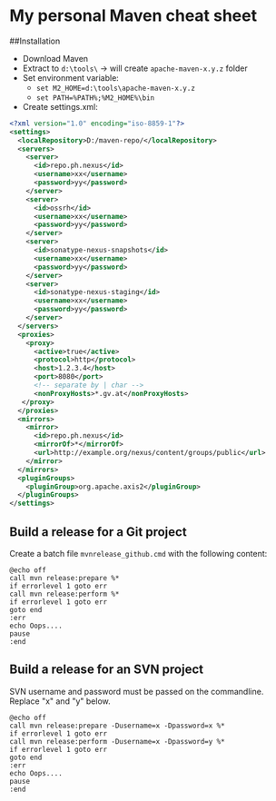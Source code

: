 # My personal Maven cheat sheet

##Installation

  * Download Maven
  * Extract to `d:\tools\` &rarr; will create `apache-maven-x.y.z` folder
  * Set environment variable:
    * `set M2_HOME=d:\tools\apache-maven-x.y.z`
    * `set PATH=%PATH%;%M2_HOME%\bin`
  * Create settings.xml:

```xml
<?xml version="1.0" encoding="iso-8859-1"?>
<settings>
  <localRepository>D:/maven-repo/</localRepository>
  <servers>
    <server>
      <id>repo.ph.nexus</id>
      <username>xx</username>
      <password>yy</password>
    </server>
    <server>
      <id>ossrh</id>
      <username>xx</username>
      <password>yy</password>
    </server>
    <server>
      <id>sonatype-nexus-snapshots</id>
      <username>xx</username>
      <password>yy</password>
    </server>
    <server>
      <id>sonatype-nexus-staging</id>
      <username>xx</username>
      <password>yy</password>
    </server>
  </servers>
  <proxies>
    <proxy>
      <active>true</active>
      <protocol>http</protocol>
      <host>1.2.3.4</host>
      <port>8080</port>
      <!-- separate by | char -->
      <nonProxyHosts>*.gv.at</nonProxyHosts>
   </proxy>
  </proxies>
  <mirrors>
    <mirror>
      <id>repo.ph.nexus</id>
      <mirrorOf>*</mirrorOf>
      <url>http://example.org/nexus/content/groups/public</url>
    </mirror>
  </mirrors>
  <pluginGroups>
    <pluginGroup>org.apache.axis2</pluginGroup>
  </pluginGroups>
</settings>
```

## Build a release for a Git project

Create a batch file `mvnrelease_github.cmd` with the following content:

```
@echo off
call mvn release:prepare %*
if errorlevel 1 goto err
call mvn release:perform %*
if errorlevel 1 goto err
goto end
:err
echo Oops....
pause
:end
```

## Build a release for an SVN project

SVN username and password must be passed on the commandline. Replace "x" and "y" below.

```
@echo off
call mvn release:prepare -Dusername=x -Dpassword=x %*
if errorlevel 1 goto err
call mvn release:perform -Dusername=x -Dpassword=y %*
if errorlevel 1 goto err
goto end
:err
echo Oops....
pause
:end
```